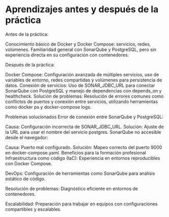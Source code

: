 # Aprendizajes antes y después de la práctica

Antes de la práctica:

Conocimiento básico de Docker y Docker Compose: servicios, redes, volúmenes.
Familiaridad general con SonarQube y PostgreSQL, pero sin experiencia directa en su configuración con contenedores.

Después de la práctica:

Docker Compose: Configuración avanzada de múltiples servicios, uso de variables de entorno, redes compartidas y volúmenes para persistencia de datos.
Conexión de servicios: Uso de SONAR_JDBC_URL para conectar SonarQube con PostgreSQL y manejo de dependencias con depends_on y healthcheck.
Solución de problemas: Resolución de errores comunes como conflictos de puertos y conexión entre servicios, utilizando herramientas como docker ps y docker-compose logs.

Problemas solucionados
Error de conexión entre SonarQube y PostgreSQL:

Causa: Configuración incorrecta de SONAR_JDBC_URL.
Solución: Ajuste de la URL para usar el nombre del servicio postgres.
SonarQube no accesible desde el navegador:

Causa: Puerto mal configurado.
Solución: Mapeo correcto del puerto 9000 en docker-compose.yaml.
Beneficios para la formación profesional
Infraestructura como código (IaC): Experiencia en entornos reproducibles con Docker Compose.

DevOps: Configuración de herramientas como SonarQube para análisis estático de código.

Resolución de problemas: Diagnóstico eficiente en entornos de contenedores.

Escalabilidad: Preparación para trabajar en equipos con configuraciones compartibles y escalables.
